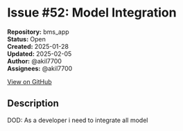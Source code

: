 # Issue #52: Model Integration

**Repository:** bms_app  
**Status:** Open  
**Created:** 2025-01-28  
**Updated:** 2025-02-05  
**Author:** @akil7700  
**Assignees:** @akil7700  

[View on GitHub](https://github.com/Simtestlab/bms_app/issues/52)

## Description

DOD: As a developer i need to integrate all  model 